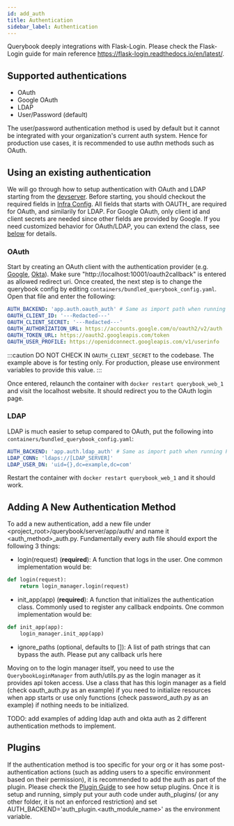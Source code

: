 ```yaml
---
id: add_auth
title: Authentication
sidebar_label: Authentication
---
```


Querybook deeply integrations with Flask-Login. Please check the Flask-Login guide for main reference https://flask-login.readthedocs.io/en/latest/.

## Supported authentications

-   OAuth
-   Google OAuth
-   LDAP
-   User/Password (default)

The user/password authentication method is used by default but it cannot be integrated with your organization's current auth system. Hence for production use cases, it is recommended to use authn methods such as OAuth.

## Using an existing authentication

We will go through how to setup authentication with OAuth and LDAP starting from the [devserver](../setup_guide/quick_setup.md). Before starting, you should checkout the required fields in [Infra Config](../configurations/infra_config.md#authentication). All fields that starts with OAUTH\_ are required for OAuth, and similarily for LDAP. For Google OAuth, only client id and client secrets are needed since other fields are provided by Google. If you need customized behavior for OAuth/LDAP, you can extend the class, see [below](#adding-a-new-authentication-method) for details.

### OAuth

Start by creating an OAuth client with the authentication provider (e.g. [Google](https://developers.google.com/identity/protocols/oauth2), [Okta](https://developer.okta.com/docs/guides/implement-oauth-for-okta/create-oauth-app/)). Make sure "http://localhost:10001/oauth2callback" is entered as allowed redirect uri. Once created, the next step is to change the querybook config by editing `containers/bundled_querybook_config.yaml`. Open that file and enter the following:

```yaml
AUTH_BACKEND: 'app.auth.oauth_auth' # Same as import path when running Python
OAUTH_CLIENT_ID: '---Redacted---'
OAUTH_CLIENT_SECRET: '---Redacted---'
OAUTH_AUTHORIZATION_URL: https://accounts.google.com/o/oauth2/v2/auth
OAUTH_TOKEN_URL: https://oauth2.googleapis.com/token
OAUTH_USER_PROFILE: https://openidconnect.googleapis.com/v1/userinfo
```

:::caution
DO NOT CHECK IN `OAUTH_CLIENT_SECRET` to the codebase. The example above is for testing only. For production, please use environment variables to provide this value.
:::

Once entered, relaunch the container with `docker restart querybook_web_1` and visit the localhost website. It should redirect you to the OAuth login page.

### LDAP

LDAP is much easier to setup compared to OAuth, put the following into `containers/bundled_querybook_config.yaml`:

```yaml
AUTH_BACKEND: 'app.auth.ldap_auth' # Same as import path when running Python
LDAP_CONN: 'ldaps://[LDAP_SERVER]'
LDAP_USER_DN: 'uid={},dc=example,dc=com'
```

Restart the container with `docker restart querybook_web_1` and it should work.

## Adding A New Authentication Method

To add a new authentication, add a new file under <project_root>/querybook/server/app/auth/ and name it <auth_method>\_auth.py. Fundamentally every auth file should export the following 3 things:

-   login(request) (**required**): A function that logs in the user. One common implementation would be:

```py
def login(request):
    return login_manager.login(request)
```

-   init_app(app) (**required**): A function that initializes the authentication class. Commonly used to register any callback endpoints. One common implementation would be:

```py
def init_app(app):
    login_manager.init_app(app)
```

-   ignore_paths (optional, defaults to []): A list of path strings that can bypass the auth. Please put any callback urls here

Moving on to the login manager itself, you need to use the `QuerybookLoginManager` from auth/utils.py as the login manager as it provides api token access. Use a class that has this login manager as a field (check oauth_auth.py as an example) if you need to initialize resources when app starts or use only functions (check password_auth.py as an example) if nothing needs to be initialized.

TODO: add examples of adding ldap auth and okta auth as 2 different authentication methods to implement.

## Plugins

If the authentication method is too specific for your org or it has some post-authentication actions (such as adding users to a specific environment based on their permission), it is recommended to add the auth as part of the plugin. Please check the [Plugin Guide](plugins.md) to see how setup plugins. Once it is setup and running, simply put your auth code under auth_plugins/ (or any other folder, it is not an enforced restriction) and set AUTH_BACKEND='auth_plugin.<auth_module_name>' as the environment variable.
